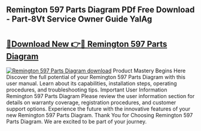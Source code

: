 ## Remington 597 Parts Diagram PDf Free Download - Part-8Vt Service Owner Guide YalAg

# <h2><a href="http://dfj8af0.blite.top/?on=Remington+597+Parts+Diagram">🔗Download New 👉🔴 Remington 597 Parts Diagram</a></h2>

[![Remington 597 Parts Diagram download](https://i.imgur.com/lujVjoI.png)](http://dfj8af0.blite.top/?on=Remington+597+Parts+Diagram)
Product Mastery Begins Here Discover the full potential of your Remington 597 Parts Diagram with this user manual. Learn about its capabilities, installation steps, operating procedures, and troubleshooting tips. Important User Information Remington 597 Parts Diagram Please review the user information section for details on warranty coverage, registration procedures, and customer support options. Experience the future with the innovative features of your new Remington 597 Parts Diagram. Thank You for Choosing Remington 597 Parts Diagram. We are excited to be part of your journey.
